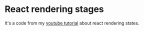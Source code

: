 # React rendering stages

It's a code from my [youtube tutorial](https://youtu.be/AcflYn8snMo) about react rendering states.
